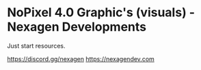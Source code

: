# NoPixel 4.0 Graphic's (visuals) - Nexagen Developments
Just start resources.

https://discord.gg/nexagen 
https://nexagendev.com
